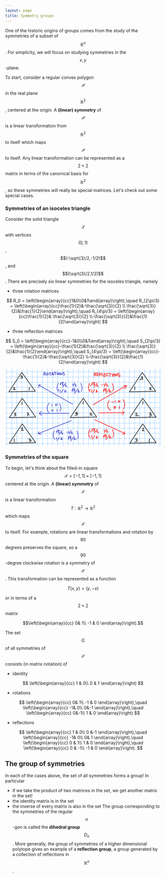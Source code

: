 ```yaml
---
layout: page
title: Symmetry groups
---
```


One of the historic origins of groups comes from the study of the symmetries of a subset of $$\mathbb R^n$$.  For simplicity, we will focus on studying symmetries in the $$x,y$$-plane.

To start, consider a regular convex polygon $$\mathcal P$$ in the real plane $$\mathbb R^2$$, centered at the origin.  A **(linear) symmetry** of $$\mathcal P$$ is a linear transformation from $$\mathbb R^2$$ to itself which maps $$\mathcal P$$ to itself.  Any linear transformation can be represented as a $$2\times 2$$ matrix in terms of the canonical basis for $$\mathbb R^2$$, so these symmetries will really be special matrices.  Let's check out some special cases.

### Symmetries of an isoceles triangle
Consider the solid triangle $$\mathcal T$$ with vertices $$(0,1)$$, $$(-\sqrt{3}/2,-1/2)$$, and $$(\sqrt{3}/2,1/2)$$.  There are precisely six linear symmetries for the isoceles triangle, namely

* three rotation matrices

$$
R_0        = \left(\begin{array}{cc}1&0\\0&1\end{array}\right),\quad 
R_{2\pi/3} = \left(\begin{array}{cc}\frac{1}{2}&-\frac{\sqrt{3}}{2} \\ \frac{\sqrt{3}}{2}&\frac{1}{2}\end{array}\right),\quad
R_{4\pi/3} = \left(\begin{array}{cc}\frac{1}{2}& \frac{\sqrt{3}}{2} \\-\frac{\sqrt{3}}{2}&\frac{1}{2}\end{array}\right)
$$

* three reflection matrices

$$
S_0        = \left(\begin{array}{cc}-1&0\\0&1\end{array}\right),\quad 
S_{2\pi/3} = \left(\begin{array}{cc}-\frac{1}{2}&\frac{\sqrt{3}}{2} \\ \frac{\sqrt{3}}{2}&\frac{1}{2}\end{array}\right),\quad
S_{4\pi/3} = \left(\begin{array}{cc}-\frac{1}{2}&-\frac{\sqrt{3}}{2} \\-\frac{\sqrt{3}}{2}&\frac{1}{2}\end{array}\right)
$$

![Symmetries of the triangle](img/trisymmetries.png)


### Symmetries of the square
To begin, let's think about the filled-in square $$\mathcal S = [-1,1]\times[-1,1]$$ centered at the origin.  A **(linear) symmetry** of $$\mathcal S$$ is a linear transformation $$T: \mathbb R^2\rightarrow\mathbb R^2$$ which maps $$\mathcal S$$ to itself.  For example, rotations are linear transformations and rotation by $$90$$ degrees preserves the square, so a $$90$$-degree clockwise rotation is a symmetry of $$\mathcal S$$.  This transformation can be represented as a function

$$T(x,y) = (y,-x)$$

or in terms of a $$2\times 2$$ matrix

$$\left(\begin{array}{cc}
0& 1\\
-1 & 0
\end{array}\right).$$

The set $$G$$ of all symmetries of $$\mathcal S$$ consists (in matrix notation) of
- identity

$$
\left(\begin{array}{cc}
1 & 0\\
0 & 1
\end{array}\right)
$$

- rotations

$$
\left(\begin{array}{cc}
0& 1\\
-1 & 0
\end{array}\right),\quad
\left(\begin{array}{cc}
-1& 0\\
 0&-1
\end{array}\right),\quad
\left(\begin{array}{cc}
0&-1\\
1 & 0
\end{array}\right)
$$

- reflections

$$
\left(\begin{array}{cc}
1 & 0\\
0 &-1
\end{array}\right),\quad
\left(\begin{array}{cc}
-1& 0\\
 0& 1
\end{array}\right),\quad
\left(\begin{array}{cc}
0 & 1\\
1 & 0
\end{array}\right),\quad
\left(\begin{array}{cc}
 0 & -1\\
-1 & 0
\end{array}\right).
$$


## The group of symmetries
In  each of the cases above, the set of all symmetries forms a group!  In particular
* if we take the product of two matrices in the set, we get another matrix in the set!
* the identity matrix is in the set
* the inverse of every matrix is also in the set
The group corresponding to the symmetries of the regular $$n$$-gon is called the **dihedral group** $$D_n$$.  More generally, the group of symmetries of a higher dimensional polytope gives an example of a **reflection group**, a group generated by a collection of reflections in $$\mathbb R^n$$.


